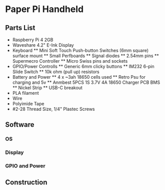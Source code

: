 # Paper Pi Handheld

## Parts List
* Raspberry Pi 4 2GB
* Waveshare 4.2" E-Ink Display
* Keyboard
** Mini Soft Touch Push-button Switches (6mm square) surface mount
** Small Perfboards
** Signal diodes
** 2.54mm pins
** Supermecro Controller
** Micro Swiss pins and sockets
* GPIO/Power Controlls
** Generic 6mm clicky buttons
** IM232 6-pin Slide Switch
** 10k ohm (pull up) resistors
* Battery and Power
** 4 x ~3ah 18650 cells used
** Retro Psu for charging and 5v
** Anmbest 5PCS 1S 3.7V 4A 18650 Charger PCB BMS
** Nickel Strip
** USB-C breakout
* PLA filament
* Wire
* Polyimide Tape
* #2-28 Thread Size, 1/4" Plastec Screws

## Software
### OS
### Display
### GPIO and Power
## Construction
